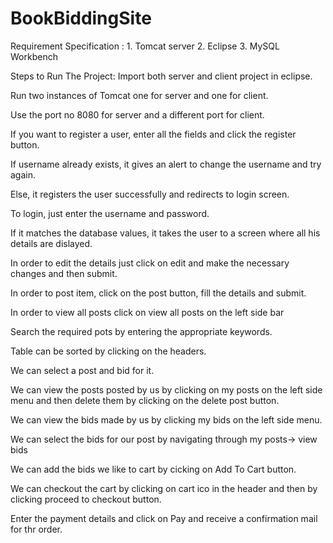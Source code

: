 # BookBiddingSite
Requirement Specification : 
	1. Tomcat server
	2. Eclipse
	3. MySQL Workbench

Steps to Run The Project:
Import both server and client project in eclipse.

Run two instances of Tomcat one for server and one for client.

Use the port no 8080 for server and a different port for client.

If you want to register a user, enter all the fields and click the register button.

If username already exists, it gives an alert to change the username and try again.

Else, it registers the user successfully and redirects to login screen.

To login, just enter the username and password.

If it matches the database values, it takes the user to a screen where all his details are dislayed.

In order to edit the details just click on edit and make the necessary changes and then submit.

In order to post item, click on the post button, fill the details and submit.

In order to view all posts click on view all posts on the left side bar

Search the required pots by entering the appropriate keywords.

Table can be sorted by clicking on the headers.

We can select a post and bid for it.

We can view the posts posted by us by clicking on my posts on the left side menu and then delete them by clicking on the delete post button. 

We can view the bids made by us by clicking my bids on the left side menu.

We can select the bids for our post by navigating through my posts-> view bids

We can add the bids we like to cart by cicking on Add To Cart button.

We can checkout the cart by clicking on cart ico in the header and then by clicking proceed to checkout button.

Enter the payment details and click on Pay and receive a confirmation mail for thr order.  